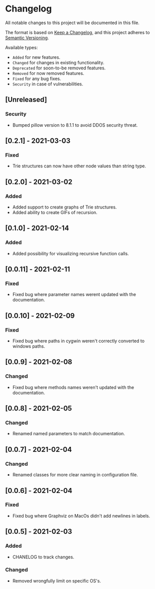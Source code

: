 # Changelog
All notable changes to this project will be documented in this file.

The format is based on [Keep a Changelog](https://keepachangelog.com/en/1.0.0/),
and this project adheres to [Semantic Versioning](https://semver.org/spec/v2.0.0.html).

Available types:

- `Added` for new features.
- `Changed` for changes in existing functionality.
- `Deprecated` for soon-to-be removed features.
- `Removed` for now removed features.
- `Fixed` for any bug fixes.
- `Security` in case of vulnerabilities.

## [Unreleased]
### Security
- Bumped pillow version to 8.1.1 to avoid DDOS security threat.

## [0.2.1] - 2021-03-03
### Fixed
- Trie structures can now have other node values than string type.

## [0.2.0] - 2021-03-02
### Added
- Added support to create graphs of Trie structures.
- Added ability to create GIFs of recursion.

## [0.1.0] - 2021-02-14
### Added
- Added possibility for visualizing recursive function calls.

## [0.0.11] - 2021-02-11
### Fixed
- Fixed bug where parameter names werent updated with the documentation.

## [0.0.10] - 2021-02-09
### Fixed
- Fixed bug where paths in cygwin weren't correctly converted to windows paths.

## [0.0.9] - 2021-02-08
### Changed
- Fixed bug where methods names weren't updated with the documentation.

## [0.0.8] - 2021-02-05
### Changed
- Renamed named parameters to match documentation.

## [0.0.7] - 2021-02-04
### Changed
- Renamed classes for more clear naming in configuration file.

## [0.0.6] - 2021-02-04
### Fixed
- Fixed bug where Graphviz on MacOs didn't add newlines in labels.

## [0.0.5] - 2021-02-03
### Added
- CHANELOG to track changes.

### Changed
- Removed wrongfully limit on specific OS's.
